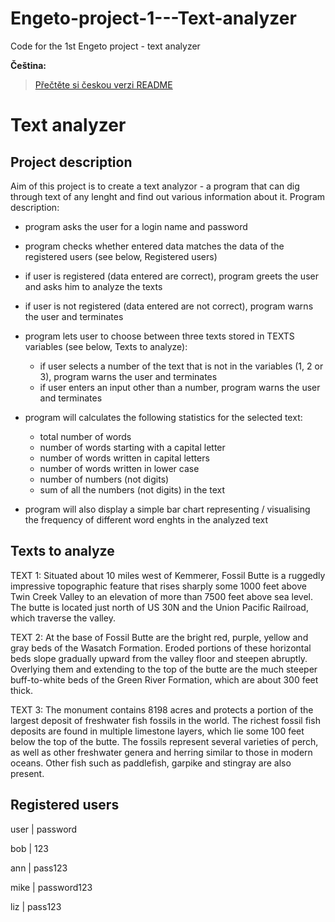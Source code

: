 # Engeto-project-1---Text-analyzer
Code for the 1st Engeto project - text analyzer

**Čeština:**  
> [Přečtěte si českou verzi README](README_cs.md)


# Text analyzer #
## Project description ##
Aim of this project is to create a text analyzor - a program that can dig through text of any lenght and find out various information about it. 
Program description: 
- program asks the user for a login name and password
- program checks whether entered data matches the data of the registered users (see below, Registered users)
- if user is registered (data entered are correct), program greets the user and asks him to analyze the texts 
- if user is not registered (data entered are not correct), program warns the user and terminates

- program lets user to choose between three texts stored in TEXTS variables (see below, Texts to analyze):
    - if user selects a number of the text that is not in the variables (1, 2 or 3), program warns the user and terminates
    - if user enters an input other than a number, program warns the user and terminates

- program will calculates the following statistics for the selected text:
    - total number of words 
    - number of words starting with a capital letter 
    - number of words written in capital letters
    - number of words written in lower case
    - number of numbers (not digits)
    - sum of all the numbers (not digits) in the text

- program will also display a simple bar chart representing / visualising the frequency of different word enghts in the analyzed text

## Texts to analyze ## 
TEXT 1: Situated about 10 miles west of Kemmerer,
Fossil Butte is a ruggedly impressive
topographic feature that rises sharply
some 1000 feet above Twin Creek Valley
to an elevation of more than 7500 feet
above sea level. The butte is located just
north of US 30N and the Union Pacific Railroad,
which traverse the valley.

TEXT 2: At the base of Fossil Butte are the bright
red, purple, yellow and gray beds of the Wasatch
Formation. Eroded portions of these horizontal
beds slope gradually upward from the valley floor
and steepen abruptly. Overlying them and extending
to the top of the butte are the much steeper
buff-to-white beds of the Green River Formation,
which are about 300 feet thick.

TEXT 3: The monument contains 8198 acres and protects
a portion of the largest deposit of freshwater fish
fossils in the world. The richest fossil fish deposits
are found in multiple limestone layers, which lie some
100 feet below the top of the butte. The fossils
represent several varieties of perch, as well as
other freshwater genera and herring similar to those
in modern oceans. Other fish such as paddlefish,
garpike and stingray are also present.

## Registered users ##
user |   password

bob  |     123 

ann  |   pass123

mike | password123

liz  |   pass123




